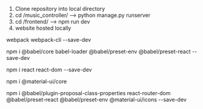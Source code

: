 1. Clone repository into local directory
2. cd /music_controller/ --> python manage.py runserver
3. cd /frontend/ --> npm run dev
4. website hosted locally

webpack webpack-cli --save-dev

npm i @babel/core babel-loader @babel/preset-env @babel/preset-react --save-dev

npm i react react-dom --save-dev

npm i @material-ui/core

npm i @babel/plugin-proposal-class-properties react-router-dom @babel/preset-react @babel/preset-env @material-ui/icons --save-dev
